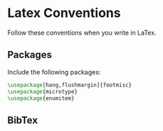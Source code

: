 Latex Conventions
=====

Follow these conventions when you write in LaTex.

## Packages

Include the following packages:

```latex
\usepackage[hang,flushmargin]{footmisc}
\usepackage{microtype}
\usepackage{enumitem}

```

## BibTex


